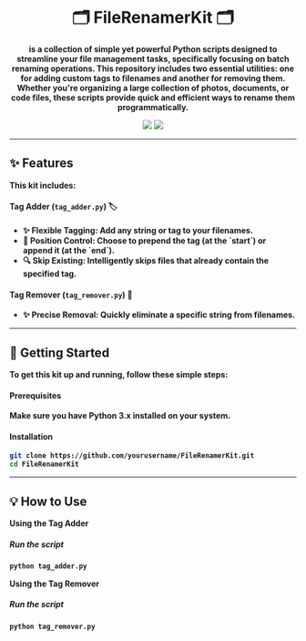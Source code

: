 <h1 align="center"> 🗂️ FileRenamerKit 🗂️</h1>
<p align="center">
  <strong>is a collection of simple yet powerful Python scripts designed to streamline your file management tasks, specifically focusing on batch renaming operations. This repository includes two essential utilities: one for adding custom tags to filenames and another for removing them. Whether you're organizing a large collection of photos, documents, or code files, these scripts provide quick and efficient ways to rename them programmatically.</p>

<p align="center">
  <img src="https://img.shields.io/badge/Python-3.x-blue?style=flat-square" />
  <img src="https://img.shields.io/badge/Platform-Windows%20%7C%20Linux-green?style=flat-square" />
</p>

--- 

## ✨ Features


<p align="left">
  This kit includes:
</p>

<h4>Tag Adder (<code>tag_adder.py</code>) 🏷️</h4>
<ul align="left">
  <li>✨ <b>Flexible Tagging:</b> Add any string or tag to your filenames.</li>
  <li>📍 <b>Position Control:</b> Choose to prepend the tag (at the `start`) or append it (at the `end`).</li>
  <li>🔍 <b>Skip Existing:</b> Intelligently skips files that already contain the specified tag.</li>
</ul>

<h4>Tag Remover (<code>tag_remover.py</code>) 🧹</h4>
<ul align="left">
  <li>✨ <b>Precise Removal:</b> Quickly eliminate a specific string from filenames.</li>
</ul>

---
## 🔧 Getting Started
<p align="left">
  To get this kit up and running, follow these simple steps:
</p>

<h4>Prerequisites</h4>
<p align="left">
  Make sure you have <b>Python 3.x</b> installed on your system.
</p>

<h4>Installation</h4>

```bash
git clone https://github.com/yourusername/FileRenamerKit.git
cd FileRenamerKit
```
--- 
 ## 💡 How to Use
<p>Using the Tag Adder</p>
<h5>Run the script</h5>

```bash
python tag_adder.py
```
<p>Using the Tag Remover</p>
<h5>Run the script</h5>

```bash
python tag_remover.py
```